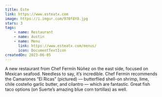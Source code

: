 ```yaml
---
title: Este
link: https://www.esteatx.com
image: https://i.imgur.com/970f8Y8.jpg
stars: 3
tags:
    - name: Restaurant
    - name: Austin
    - name: Menu
      link: https://www.esteatx.com/menus/
      icon: DocumentTextIcon
createdOn: 2023-06-05
---
```


A new restaurant from Chef Fermín Núñez on the east side, focused on Mexican seafood. Needless to
say, it’s incredible. Chef Fermín recommends the Camarones “El Ricas” (pictured) — butterflied
shell-on shrimp, lime, chile costeño garlic butter, and cilantro — which are fantastic. Great fish
taco options (on Suerte’s amazing blue corn tortillas) as well.
